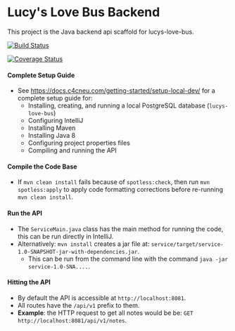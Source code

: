 # Lucy's Love Bus Backend

This project is the Java backend api scaffold for lucys-love-bus.

[![Build Status](https://travis-ci.org/Code-4-Community/lucys-love-bus-backend.svg?branch=master)](https://travis-ci.org/Code-4-Community/lucys-love-bus-backend)

[![Coverage Status](https://coveralls.io/repos/github/Code-4-Community/lucys-love-bus-backend/badge.svg?branch=master)](https://coveralls.io/github/Code-4-Community/lucys-love-bus-backend?branch=master)

#### Complete Setup Guide
 - See https://docs.c4cneu.com/getting-started/setup-local-dev/ for a complete setup guide for:
   - Installing, creating, and running a local PostgreSQL database (`lucys-love-bus`)
   - Configuring IntelliJ
   - Installing Maven
   - Installing Java 8
   - Configuring project properties files
   - Compiling and running the API

#### Compile the Code Base
 - If `mvn clean install` fails because of `spotless:check`, 
 then run `mvn spotless:apply` to apply code formatting corrections before
 re-running `mvn clean install`. 

#### Run the API
 - The `ServiceMain.java` class has the main method for running the code, this can be run directly in IntelliJ.
 - Alternatively: `mvn install` creates a jar file at:
 `service/target/service-1.0-SNAPSHOT-jar-with-dependencies.jar`.
   - This can be run from the command line with the command `java -jar service-1.0-SNA....`.

#### Hitting the API
 - By default the API is accessible at `http://localhost:8081`.
 - All routes have the `/api/v1` prefix to them.
 - **Example**: the HTTP request to get all notes would be be: `GET http://localhost:8081/api/v1/notes`.
